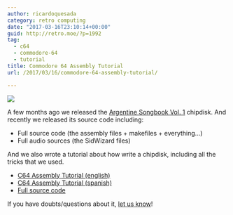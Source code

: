 ```yaml
---
author: ricardoquesada
category: retro computing
date: "2017-03-16T23:10:14+00:00"
guid: http://retro.moe/?p=1992
tag:
  - c64
  - commodore-64
  - tutorial
title: Commodore 64 Assembly Tutorial
url: /2017/03/16/commodore-64-assembly-tutorial/

---
```

![](https://camo.githubusercontent.com/d8e565244aa48cc9a5bd0649d339f4baa250b99d/68747470733a2f2f6c68332e676f6f676c6575736572636f6e74656e742e636f6d2f736b5a55527a5053764357463237526b44565551723955747875416370324738797876315453357151673543703172745f544658794d504378416f766571525367696b4f3667374f365a61744a4a6d5f53336d2d5533753564344f2d6765345857536e6e44516d51484342755f6237596a4b59344c445f495f776f43717253704f7365584e4c55)

A few months ago we released the [Argentine Songbook Vol. 1](http://csdb.dk/release/?id=153497) chipdisk. And recently we released its source code including:

- Full source code (the assembly files + makefiles + everything...)
- Full audio sources (the SidWizard files)

And we also wrote a tutorial about how write a chipdisk, including all the tricks that we used.

- [C64 Assembly Tutorial (english)](https://github.com/c64scene-ar/chipdisk-nac-vol.1/blob/master/chipdisk_internals.en.rst)
- [C64 Assembly Tutorial (spanish)](https://github.com/c64scene-ar/chipdisk-nac-vol.1/blob/master/chipdisk_internals.es.rst)
- [Full source code](https://github.com/c64scene-ar/chipdisk-nac-vol.1)

If you have doubts/questions about it, [let us know](http://pungas.space/)!
